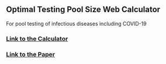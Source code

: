 ## Optimal Testing Pool Size Web Calculator

For pool testing of infectious diseases including COVID-19

### [Link to the Calculator](https://riteshsingh.github.io/poolsize/)
### [Link to the Paper](https://docs.google.com/document/d/1xPAgXCrUPFBrHzbiYNeRwE1XKSaVNxuhzn6d24dusrg/edit?usp=sharing)
